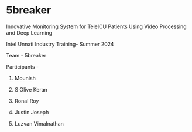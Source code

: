 # 5breaker
Innovative Monitoring System for TeleICU Patients Using Video Processing and Deep Learning

Intel Unnati Industry Training- Summer 2024

Team - 5breaker

Participants -  
1. Mounish 

2. S Olive Keran

3. Ronal Roy

4. Justin Joseph

5. Luzvan Vimalnathan
